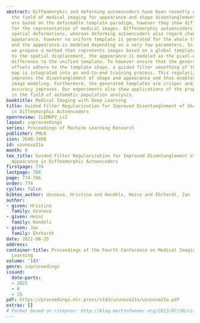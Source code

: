 ```yaml
---
abstract: Diffeomorphic and deforming autoencoders have been recently explored in
  the field of medical imaging for appearance and shape disentanglement. Both models
  are based on the deformable template paradigm, however they show different weaknesses
  for the representation of medical images. Diffeomorphic autoencoders only consider
  spatial deformations, whereas deforming autoencoders also regard changes in the
  appearance, however no uniform template is generated for the whole training dataset,
  and the appearance is modeled depending on a very few parameters. In this work,
  we propose a method that represents images based on a global template, where next
  to the spatial displacement, the appearance is modeled as the pixel-wise intensity
  difference to the unified template. To however ensure that the generated appearance
  offsets adhere to the template shape, a guided filter smoothing of the appearance
  map is integrated into an end-to-end training process. This regularization significantly
  improves the disentanglement of shape and appearance and thus enables multi-modal
  image modeling. Furthermore, the generated templates are crisper and the registration
  accuracy improves. Our experiments also show applications of the proposed approach
  in the field of automatic population analysis.
booktitle: Medical Imaging with Deep Learning
title: Guided Filter Regularization for Improved Disentanglement of Shape and Appearance
  in Diffeomorphic Autoencoders
openreview: ILEMHPV_Lc2
layout: inproceedings
series: Proceedings of Machine Learning Research
publisher: PMLR
issn: 2640-3498
id: uzunova21a
month: 0
tex_title: Guided Filter Regularization for Improved Disentanglement of Shape and
  Appearance in Diffeomorphic Autoencoders
firstpage: 774
lastpage: 786
page: 774-786
order: 774
cycles: false
bibtex_author: Uzunova, Hristina and Handels, Heinz and Ehrhardt, Jan
author:
- given: Hristina
  family: Uzunova
- given: Heinz
  family: Handels
- given: Jan
  family: Ehrhardt
date: 2021-08-25
address:
container-title: Proceedings of the Fourth Conference on Medical Imaging with Deep
  Learning
volume: '143'
genre: inproceedings
issued:
  date-parts:
  - 2021
  - 8
  - 25
pdf: https://proceedings.mlr.press/v143/uzunova21a/uzunova21a.pdf
extras: []
# Format based on citeproc: http://blog.martinfenner.org/2013/07/30/citeproc-yaml-for-bibliographies/
---
```

